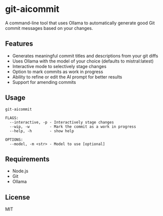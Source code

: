 # git-aicommit

A command-line tool that uses Ollama to automatically generate good Git commit messages based on your changes.

## Features

- Generates meaningful commit titles and descriptions from your git diffs
- Uses Ollama with the model of your choice (defaults to mistral:latest)
- Interactive mode to selectively stage changes
- Option to mark commits as work in progress
- Ability to refine or edit the AI prompt for better results
- Support for amending commits

## Usage

```
git-aicommit

FLAGS:
  --interactive, -p - Interactively stage changes
  --wip, -w         - Mark the commit as a work in progress
  --help, -h        - show help

OPTIONS:
  --model, -m <str> - Model to use [optional]
```


## Requirements

- Node.js
- Git
- Ollama

## License

MIT
